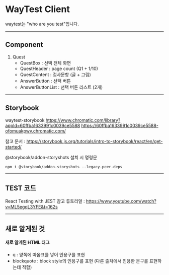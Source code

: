 # WayTest Client

waytest는 "who are you test"입니다.

---

## Component

1. Quest
   -  QuestBox : 선택 전체 화면
   -  QuestHeader : page count (Q1 + 1/10)
   -  QuestContent : 검사문항 (글 + 그림)
   -  AnswerButton : 선택 버튼
   -  AnswerButtonList : 선택 버튼 리스트 (2개)

---

## Storybook

waytest-storybook https://www.chromatic.com/library?appId=60ffba1633991c0039ce5588
https://60ffba1633991c0039ce5588-ofomuakpwv.chromatic.com/

참고 문서 : https://storybook.js.org/tutorials/intro-to-storybook/react/en/get-started/

@storybook/addon-storyshots 설치 시 명령문

```
npm i @storybook/addon-storyshots --legacy-peer-deps
```

---

## TEST 코드

React Testing with JEST
참고 튜토리얼 : https://www.youtube.com/watch?v=ML5egqL3YFE&t=162s

---

## 새로 알게된 것

#### 새로 알게된 HTML 태그

-  q : 양쪽에 따옴표를 넣어 인용구를 표현
-  blockquote : block style의 인용구를 표현 (다른 출처에서 인용한 문구를 표현하는데 적합)
